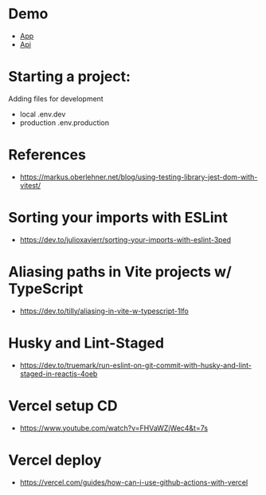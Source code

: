 # Demo
- [App](https://to-do-vite.vercel.app/)
- [Api](https://github.com/Manuilenkoart/to-do-vite-api)

# Starting a project:
Adding files for development
- local .env.dev
- production .env.production

# References
- https://markus.oberlehner.net/blog/using-testing-library-jest-dom-with-vitest/

# Sorting your imports with ESLint
- https://dev.to/julioxavierr/sorting-your-imports-with-eslint-3ped

# Aliasing paths in Vite projects w/ TypeScript
- https://dev.to/tilly/aliasing-in-vite-w-typescript-1lfo

# Husky and Lint-Staged
- https://dev.to/truemark/run-eslint-on-git-commit-with-husky-and-lint-staged-in-reactjs-4oeb

# Vercel setup CD
- https://www.youtube.com/watch?v=FHVaWZjWec4&t=7s

# Vercel deploy
- https://vercel.com/guides/how-can-i-use-github-actions-with-vercel
